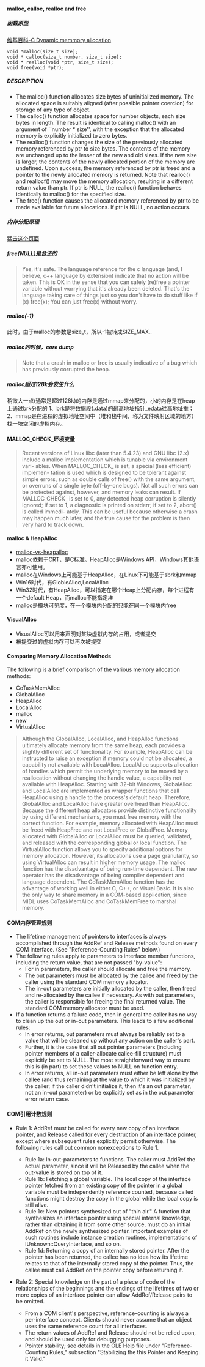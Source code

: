 #### malloc, calloc, realloc and free

##### 函数原型
[维基百科-C Dynamic memmory allocation](http://en.wikipedia.org/wiki/C_dynamic_memory_allocation)
```
void *malloc(size_t size);
void * calloc(size_t number, size_t size);
void * realloc(void *ptr, size_t size);
void free(void *ptr);
```

##### DESCRIPTION
- The malloc() function allocates size bytes of uninitialized memory.  The allocated space is suitably aligned (after possible pointer coercion) for storage of any type of object.
- The calloc() function allocates space for number objects, each size bytes in length.  The result is identical to calling malloc() with an argument of ``number * size'', with the exception that the allocated memory is explicitly initialized to zero bytes.
- The realloc() function changes the size of the previously allocated memory referenced by ptr to size bytes.  The contents of the memory are unchanged up to the lesser of the new and old sizes.  If the new size is larger, the contents of the newly allocated portion of the memory are undefined.  Upon success, the memory referenced by ptr is freed and a pointer to the newly allocated memory is returned.  Note that realloc() and reallocf() may move the memory allocation, resulting in a different return value than ptr.  If ptr is NULL, the realloc() function behaves identically to malloc() for the specified size.
- The free() function causes the allocated memory referenced by ptr to be made available for future allocations.  If ptr is NULL, no action occurs.

##### 内存分配原理
[猛击这个页面](http://blog.163.com/xychenbaihu@yeah/blog/static/132229655201210975312473/)

##### free(NULL)是合法的  
>Yes, it's safe. The language reference for the c language (and, I believe, c++ language by extension) indicate that no action will be taken.
This is OK in the sense that you can safely (re)free a pointer variable without worrying that it's already been deleted.
That's the language taking care of things just so you don't have to do stuff like
if (x) free(x);
You can just free(x) without worry. 

##### malloc(-1)
此时，由于malloc的参数是size_t，所以-1被转成SIZE_MAX..

##### malloc的时候，core dump
>Note that a crash in malloc or free is usually indicative of a bug which has previously corrupted the heap. 

##### malloc超过128k会发生什么
稍微大一点(通常是超过128k)的内存是通过mmap来分配的，小的内存是在heap上通过brk分配的
1、brk是将数据段(.data)的最高地址指针_edata往高地址推；
2、mmap是在进程的虚拟地址空间中（堆和栈中间，称为文件映射区域的地方）找一块空闲的虚拟内存。

#### MALLOC_CHECK_环境变量
>Recent  versions  of  Linux libc (later than 5.4.23) and GNU libc (2.x)
include a malloc implementation which is tunable via environment  vari-
ables.  When MALLOC_CHECK_ is set, a special (less efficient) implemen-
tation is used which is designed to be tolerant against simple  errors,
such as double calls of free() with the same argument, or overruns of a
single byte (off-by-one bugs).  Not all such errors  can  be  protected
against, however, and memory leaks can result.  If MALLOC_CHECK_ is set
to 0, any detected heap corruption is silently ignored; if set to 1,  a
diagnostic is printed on stderr; if set to 2, abort() is called immedi-
ately.  This can be useful because otherwise a crash  may  happen  much
later,  and  the  true cause for the problem is then very hard to track
down.

#### malloc & HeapAlloc
- [malloc-vs-heapalloc](http://stackoverflow.com/questions/8224347/malloc-vs-heapalloc)
- malloc依赖于CRT，是C标准。HeapAlloc是Windows API，Windows其他语言亦可使用。
- malloc在Windows上可能基于HeapAlloc，在Linux下可能基于sbrk和mmap
- Win16时代，有GlobleAlloc,LocalAlloc
- Win32时代，有HeapAlloc，可以指定在哪个Heap上分配内存，每个进程有一个default Heap，而malloc不能指定堆
- malloc是模块可见度，在一个模块内分配的只能在同一个模块内free

#### VisualAlloc
- VisualAlloc可以用来声明对某块虚拟内存的占用，或者提交
- 被提交过的虚拟内存可以再次被提交

#### Comparing Memory Allocation Methods
The following is a brief comparison of the various memory allocation methods:
- CoTaskMemAlloc
- GlobalAlloc
- HeapAlloc
- LocalAlloc
- malloc
- new
- VirtualAlloc

>Although the GlobalAlloc, LocalAlloc, and HeapAlloc functions ultimately allocate memory from the same heap, each provides a slightly different set of functionality. For example, HeapAlloc can be instructed to raise an exception if memory could not be allocated, a capability not available with LocalAlloc. LocalAlloc supports allocation of handles which permit the underlying memory to be moved by a reallocation without changing the handle value, a capability not available with HeapAlloc.
Starting with 32-bit Windows, GlobalAlloc and LocalAlloc are implemented as wrapper functions that call HeapAlloc using a handle to the process's default heap. Therefore, GlobalAlloc and LocalAlloc have greater overhead than HeapAlloc.
Because the different heap allocators provide distinctive functionality by using different mechanisms, you must free memory with the correct function. For example, memory allocated with HeapAlloc must be freed with HeapFree and not LocalFree or GlobalFree. Memory allocated with GlobalAlloc or LocalAlloc must be queried, validated, and released with the corresponding global or local function.
The VirtualAlloc function allows you to specify additional options for memory allocation. However, its allocations use a page granularity, so using VirtualAlloc can result in higher memory usage.
The malloc function has the disadvantage of being run-time dependent. The new operator has the disadvantage of being compiler dependent and language dependent.
The CoTaskMemAlloc function has the advantage of working well in either C, C++, or Visual Basic. It is also the only way to share memory in a COM-based application, since MIDL uses CoTaskMemAlloc and CoTaskMemFree to marshal memory.

#### COM内存管理规则
- The lifetime management of pointers to interfaces is always accomplished through the AddRef and Release methods found on every COM interface. (See "Reference-Counting Rules" below.)
- The following rules apply to parameters to interface member functions, including the return value, that are not passed "by-value":
    - For in parameters, the caller should allocate and free the memory.
    - The out parameters must be allocated by the callee and freed by the caller using the standard COM memory allocator.
    - The in-out parameters are initially allocated by the caller, then freed and re-allocated by the callee if necessary. As with out parameters, the caller is responsible for freeing the final returned value. The standard COM memory allocator must be used.
- If a function returns a failure code, then in general the caller has no way to clean up the out or in-out parameters. This leads to a few additional rules:
    - In error returns, out parameters must always be reliably set to a value that will be cleaned up without any action on the caller's part.
    - Further, it is the case that all out pointer parameters (including pointer members of a caller-allocate callee-fill structure) must explicitly be set to NULL. The most straightforward way to ensure this is (in part) to set these values to NULL on function entry.
    - In error returns, all in-out parameters must either be left alone by the callee (and thus remaining at the value to which it was initialized by the caller; if the caller didn't initialize it, then it's an out parameter, not an in-out parameter) or be explicitly set as in the out parameter error return case.

#### COM引用计数规则
- Rule 1: AddRef must be called for every new copy of an interface pointer, and Release called for every destruction of an interface pointer, except where subsequent rules explicitly permit otherwise.
The following rules call out common nonexceptions to Rule 1.
    - Rule 1a: In-out-parameters to functions. The caller must AddRef the actual parameter, since it will be Released by the callee when the out-value is stored on top of it.
    - Rule 1b: Fetching a global variable. The local copy of the interface pointer fetched from an existing copy of the pointer in a global variable must be independently reference counted, because called functions might destroy the copy in the global while the local copy is still alive.
    - Rule 1c: New pointers synthesized out of "thin air." A function that synthesizes an interface pointer using special internal knowledge, rather than obtaining it from some other source, must do an initial AddRef on the newly synthesized pointer. Important examples of such routines include instance creation routines, implementations of IUnknown::QueryInterface, and so on.
    - Rule 1d: Returning a copy of an internally stored pointer. After the pointer has been returned, the callee has no idea how its lifetime relates to that of the internally stored copy of the pointer. Thus, the callee must call AddRef on the pointer copy before returning it.

- Rule 2: Special knowledge on the part of a piece of code of the relationships of the beginnings and the endings of the lifetimes of two or more copies of an interface pointer can allow AddRef/Release pairs to be omitted.
    - From a COM client's perspective, reference-counting is always a per-interface concept. Clients should never assume that an object uses the same reference count for all interfaces.
    - The return values of AddRef and Release should not be relied upon, and should be used only for debugging purposes.
    - Pointer stability; see details in the OLE Help file under "Reference-Counting Rules," subsection "Stabilizing the this Pointer and Keeping it Valid."
